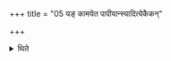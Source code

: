 +++
title = "05 यङ् कामयेत पापीयान्स्यादित्येकैकन्"

+++

<details><summary>थिते</summary>

यं कामयेत पापीयान्स्यादित्येकैकं तस्य जुहुयाज्जिह्मस्तिष्ठन् । स्रुवेण वा विग्राहम् ५
</details>
